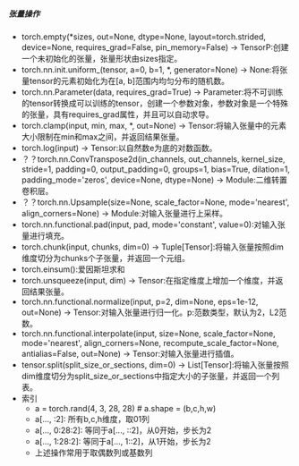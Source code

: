 ##### 张量操作
* torch.empty(*sizes, out=None, dtype=None, layout=torch.strided,  device=None, requires_grad=False, pin_memory=False) → TensorP:创建一个未初始化的张量，张量形状由sizes指定。
* torch.nn.init.uniform_(tensor, a=0, b=1, *, generator=None) → None:将张量tensor的元素初始化为在[a, b]范围内均匀分布的随机数。
* torch.nn.Parameter(data, requires_grad=True) → Parameter:将不可训练的tensor转换成可以训练的tensor，创建一个参数对象，参数对象是一个特殊的张量，具有requires_grad属性，并且可以自动求导。
* torch.clamp(input, min, max, *, out=None) -> Tensor:将输入张量中的元素大小限制在min和max之间，并返回结果张量。
* torch.log(input) -> Tensor:以自然数e为底的对数函数。
* ？？torch.nn.ConvTranspose2d(in_channels, out_channels, kernel_size, stride=1, padding=0, output_padding=0, groups=1, bias=True, dilation=1, padding_mode='zeros', device=None, dtype=None) → Module:二维转置卷积层。
* ？？torch.nn.Upsample(size=None, scale_factor=None, mode='nearest', align_corners=None) → Module:对输入张量进行上采样。
* torch.nn.functional.pad(input, pad, mode='constant', value=0):对输入张量进行填充。
* torch.chunk(input, chunks, dim=0) -> Tuple[Tensor]:将输入张量按照dim维度切分为chunks个子张量，并返回一个元组。
* torch.einsum():爱因斯坦求和
* torch.unsqueeze(input, dim) -> Tensor:在指定维度上增加一个维度，并返回结果张量。
* torch.nn.functional.normalize(input, p=2, dim=None, eps=1e-12, out=None) -> Tensor:对输入张量进行归一化。p:范数类型，默认为2，L2范数。
* torch.nn.functional.interpolate(input, size=None, scale_factor=None, mode='nearest', align_corners=None, recompute_scale_factor=None, antialias=False, out=None) -> Tensor:对输入张量进行插值。
* tensor.split(split_size_or_sections, dim=0) -> List[Tensor]:将输入张量按照dim维度切分为split_size_or_sections中指定大小的子张量，并返回一个列表。
* 索引
    - a = torch.rand(4, 3, 28, 28) # a.shape = (b,c,h,w)
    - a[..., :2]: 所有b,c,h维度，取01列
    - a[..., 0:28:2]: 等同于a[..., ::2]，从0开始，步长为2
    - a[..., 1:28:2]: 等同于a[..., 1::2]，从1开始，步长为2
    - 上述操作常用于取偶数列或基数列
